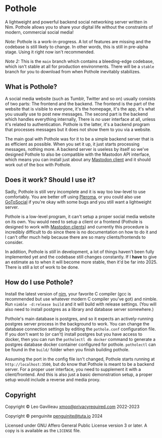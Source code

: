 # Pothole

A lightweight and powerful backend social networking server written in Nim. Pothole allows you to share your digital life without the constraints of modern, commercial social media!

*Note:* Pothole is a work-in-progress. A lot of features are missing and the codebase is still likely to change. In other words, this is still in pre-alpha stage. Using it right now isn't recommended.

*Note 2:* This is the `main` branch which contains a bleeding-edge codebase, which isn't stable at all for production environments. There will be a `stable` branch for you to download from when Pothole inevitably stabilizes.

## What is Pothole?

A social media website (such as Tumblr, Twitter and so on) usually consists of two parts: The frontend and the backend. The frontend is the part of the website that is visible to everyone, it's the homepage, it's the app, it's what you usually use to post new messages. The second part is the backend which handles everything internally, There is *no* user interface at all, unless it's related to authentication. Pothole is the latter, it's a backend program that processes messages but it does not show them to you via a website.

The main goal with Pothole was for it to be a simple backend server that is as efficient as possible. When you set it up, it just starts processing messages, nothing more. A backend server is useless by itself so we've designed Pothole to also be compatible with the Mastodon API interface, which means you can install just about any [Mastodon client](https://joinmastodon.org/apps) and it should work out of the box with Pothole.

## Does it work? Should I use it?

Sadly, Pothole is still very incomplete and it is way too low-level to use comfortably. You are better off using [Pleroma](https://pleroma.social/), or you could also use [GoToSocial](https://gotosocial.org/) if you're okay with some bugs and you still want a lightweight server.

Pothole is a low-level program, it can't setup a proper social media website on its own. You would need to setup a client or a frontend (Pothole is designed to work with [Mastodon clients](https://joinmastodon.org/apps)) and currently this procedure is incredibly difficult to do since there is no documentation on how to do it and I can't offer much help because there are so many clients/frontends to consider.

In addition, Pothole is *still* in development, a lot of things haven't been fully implemented yet and the codebase still changes constantly. If I **have** to give an estimate as to when it will become more stable, then it'd be far into 2025. There is still a lot of work to be done.

## How do I use Pothole?

Install the latest version of [nim](https://nim-lang.org/), your favorite C compiler (gcc is recommended but use whatever modern C compiler you've got) and nimble. Run `nimble -d:release build` and it will build with release settings. (You will also need to install postgres as a library and database server somewhere.)

Pothole's main database is postgres, and so it expects an actively-running postgres server process in the background to work. You can change the database connection settings by editing the `pothole.conf` configuration file. If you don't want to (or can't) install postgres but you have access to docker, then you can run the `potholectl db docker` command to generate a postgres database docker container configured for pothole. `potholectl` can be found in the `build/` folder when you finish building pothole.

Assuming the port in the config file isn't changed, Pothole starts running at `http://localhost:3500`, but do know that Pothole is meant to be a backend server. For a proper user interface, you need to supplement it with a client/frontend. And this is also just a basic demonstration setup, a proper setup would include a reverse and media proxy.

## Copyright

Copyright © Leo Gavilieau <xmoo@privacyrequired.com> 2022-2023

Copyright © penguinite <penguinite@tuta.io> 2024

Licensed under GNU Affero General Public License version 3 or later. A copy is is available as the `LICENSE` file.
